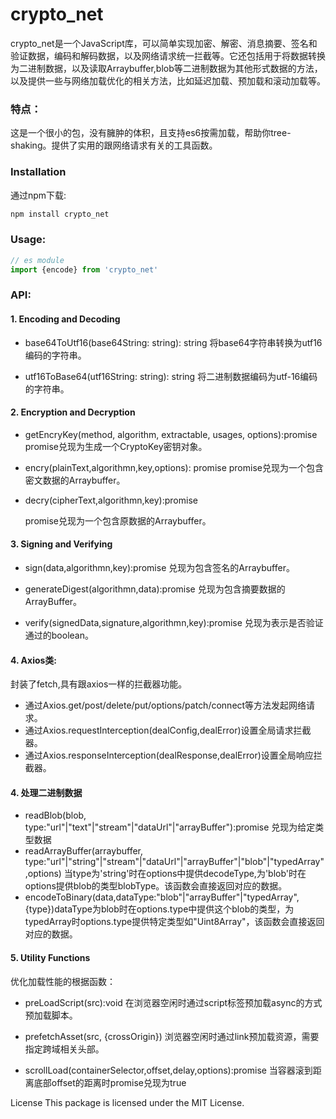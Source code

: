 # crypto_net

crypto_net是一个JavaScript库，可以简单实现加密、解密、消息摘要、签名和验证数据，编码和解码数据，以及网络请求统一拦截等。它还包括用于将数据转换为二进制数据，以及读取Arraybuffer,blob等二进制数据为其他形式数据的方法，以及提供一些与网络加载优化的相关方法，比如延迟加载、预加载和滚动加载等。

### 特点：
这是一个很小的包，没有臃肿的体积，且支持es6按需加载，帮助你tree-shaking。提供了实用的跟网络请求有关的工具函数。

### Installation

通过npm下载:

```bash
npm install crypto_net
```
### Usage:
```javascript
// es module
import {encode} from 'crypto_net'
```
### API:
#### 1. Encoding and Decoding

* base64ToUtf16(base64String: string): string
  将base64字符串转换为utf16编码的字符串。

* utf16ToBase64(utf16String: string): string
  将二进制数据编码为utf-16编码的字符串。

#### 2. Encryption and Decryption
*  getEncryKey(method, algorithm, extractable, usages, options):promise
promise兑现为生成一个CryptoKey密钥对象。

* encry(plainText,algorithmn,key,options): promise
promise兑现为一个包含密文数据的Arraybuffer。

* decry(cipherText,algorithmn,key):promise

  promise兑现为一个包含原数据的Arraybuffer。

#### 3. Signing and Verifying

* sign(data,algorithmn,key):promise
兑现为包含签名的Arraybuffer。
*  generateDigest(algorithmn,data):promise
兑现为包含摘要数据的ArrayBuffer。

* verify(signedData,signature,algorithmn,key):promise
兑现为表示是否验证通过的boolean。
#### 4. Axios类: 
封装了fetch,具有跟axios一样的拦截器功能。
* 通过Axios.get/post/delete/put/options/patch/connect等方法发起网络请求。
* 通过Axios.requestInterception(dealConfig,dealError)设置全局请求拦截器。
* 通过Axios.responseInterception(dealResponse,dealError)设置全局响应拦截器。
#### 4. 处理二进制数据
* readBlob(blob, type:"url"|"text"|"stream"|"dataUrl"|"arrayBuffer"):promise
兑现为给定类型数据
* readArrayBuffer(arraybuffer, type:"url"|"string"|"stream"|"dataUrl"|"arrayBuffer"|"blob"|"typedArray",options)
当type为'string'时在options中提供decodeType,为'blob'时在options提供blob的类型blobType。该函数会直接返回对应的数据。
* encodeToBinary(data,dataType:"blob"|"arrayBuffer"|"typedArray",{type})dataType为blob时在options.type中提供这个blob的类型，为typedArray时options.type提供特定类型如"Uint8Array"，该函数会直接返回对应的数据。
#### 5. Utility Functions
优化加载性能的根据函数：
* preLoadScript(src):void
在浏览器空闲时通过script标签预加载async的方式预加载脚本。

* prefetchAsset(src, {crossOrigin})
浏览器空闲时通过link预加载资源，需要指定跨域相关头部。

* scrollLoad(containerSelector,offset,delay,options):promise
当容器滚到距离底部offset的距离时promise兑现为true

License
This package is licensed under the MIT License.